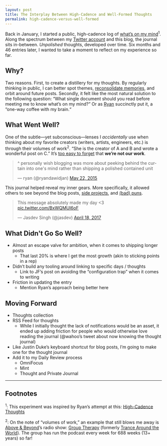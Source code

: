 ```yaml
---
layout: post
title: The Interplay Between High-Cadence and Well-Formed Thoughts
permalink: high-cadence-versus-well-formed
---
```


Back in January, I started a public, high-cadence log of [what’s on my mind](/thoughts)<sup>1</sup>. Along the spectrum between my [Twitter account](http://twitter.com/jasdev) and this blog, the journal sits in-between. _Unpolished_ thoughts, developed over time. Six months and 46 entries later, I wanted to take a moment to reflect on my experience so far.

## Why?

Two reasons. First, to create a distillery for my thoughts. By regularly thinking in public, I can better spot themes, [reconsolidate memories](/memory-reconsolidation), and orbit around future posts. Secondly, it felt like the most natural solution to the following question: “What single document should you read before meeting me to know what’s on my mind?” Or as [Ryan](http://twitter.com/ryandawidjan) succinctly put it, a “one-way coffee with my brain.“

## What Went Well?

One of the subtle—yet subconscious—lenses I _accidentally_ use when thinking about my favorite creators (writers, artists, engineers, etc.) is through their volumes of work<sup>2</sup>. “She is the creator of A and B and wrote a wonderful post on C.” It’s [too easy to forget](/value-of-conferences#humanizing-heroes) that __we’re not our work__.

<blockquote class="twitter-tweet" data-conversation="none" data-lang="en"><p lang="en" dir="ltr">^ personally wish blogging was more about peeking behind the curtain into one&#39;s mind rather than shipping a polished contained unit</p>&mdash; ryan (@ryandawidjan) <a href="https://twitter.com/ryandawidjan/status/601601021471825920">May 22, 2015</a></blockquote> <script async src="//platform.twitter.com/widgets.js" charset="utf-8"></script>

This journal helped reveal my inner gears. More specifically, it allowed others to see beyond the blog posts, [side projects](https://twitter.com/parrots/status/779014268905816064), and [(bad) puns](https://twitter.com/jasdev/status/791701214664790016).

<blockquote class="twitter-tweet" data-lang="en"><p lang="en" dir="ltr">This message absolutely made my day &lt;3 <a href="https://t.co/BxWQMUI6oF">pic.twitter.com/BxWQMUI6oF</a></p>&mdash; Jasdev Singh (@jasdev) <a href="https://twitter.com/jasdev/status/854301253714759681">April 18, 2017</a></blockquote> <script async src="//platform.twitter.com/widgets.js" charset="utf-8"></script>

## What Didn't Go So Well?

- Almost an escape valve for ambition, when it comes to shipping longer posts
    - That last 20% is where I get the most growth (akin to sticking points in a rep)
- Didn’t build any tooling around linking to specific days / thoughts
    - Link to JF’s post on avoiding the “configuration trap” when it comes to writing
- Friction in updating the entry
    - Mention Ryan’s approach being better here

## Moving Forward

- Thoughts collection
- RSS Feed for thoughts
    - While I initially thought the lack of notifications would be an asset, it ended up adding friction for people who would otherwise love reading the journal (@wahoo’s tweet about now knowing the thought journal)
- Like Justin Duke’s keyboard shortcut for blog posts, I’m going to make one for the thought journal
- Add it to my Daily Review process
    - OmniFocus
    - Mint
    - Thought and Private Journal

---

## Footnotes
<sup>1</sup>: This experiment was inspired by Ryan’s attempt at this: [High-Cadence Thoughts](http://quip.com/jgBUALiGBjwp)

<sup>2</sup>: On the note of “volumes of work,” an example that still blows me away is [Above & Beyond](https://twitter.com/aboveandbeyond)’s radio show: [Group Therapy](https://itunes.apple.com/us/podcast/above-beyond-group-therapy/id286889904?mt=2) (formerly [Trance Around the World](https://itunes.apple.com/us/podcast/above-beyond-trance-around-the-world/id993499023?mt=2)). The group has run the podcast every week for 688 weeks (13+ years) so far!
